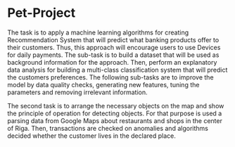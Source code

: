 # Pet-Project

The task is to apply a machine learning algorithms for creating Recommendation System that will predict what banking products offer to their customers. Thus, this approach will encourage users to use Devices for daily payments. The sub-task is to build a dataset that will be used as background information for the approach. Then, perform an explanatory data analysis for building a multi-class classification system that will predict the customers preferences. The following sub-tasks are to improve the model by data quality checks, generating new features, tuning the parameters and removing irrelevant information. 

The second task is to arrange the necessary objects on the map and show the principle of operation for detecting objects. For that purpose is used a parsing data from Google Maps about restaurants and shops in the center of Riga. Then, transactions are checked on anomalies and algorithms decided whether the customer lives in the declared place.

